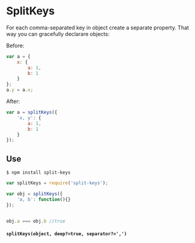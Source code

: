# SplitKeys

For each comma-separated key in object create a separate property. That way you can gracefully declarare objects:

Before:

```js
var a = {
	x: {
		a: 1,
		b: 1
	}
};
a.y = a.x;
```

After:

```js
var a = splitKeys({
	'x, y': {
		a: 1,
		b: 1
	}
});
```

## Use

`$ npm install split-keys`

```js
var splitKeys = require('split-keys');

var obj = splitKeys({
	'a, b': function(){}
});


obj.a === obj.b //true
```

#### `splitKeys(object, deep?=true, separator?=',')`